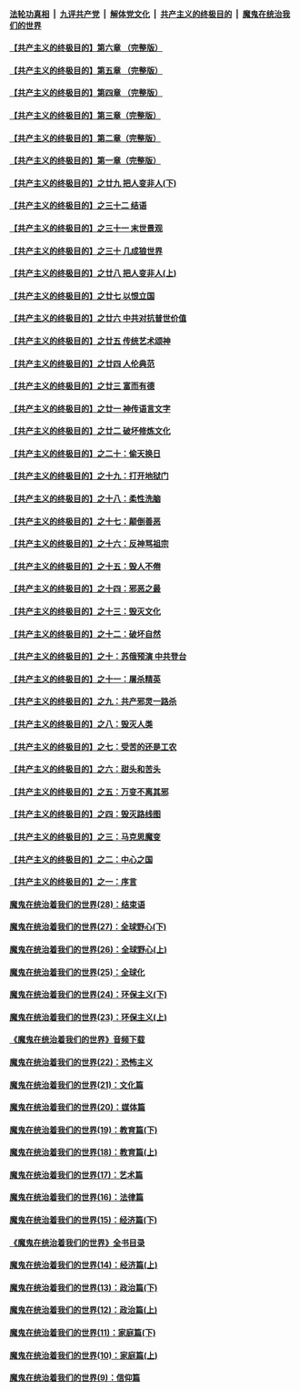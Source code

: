 ####  [法轮功真相](../../../../basic/blob/master/README.md?t=02080626) &nbsp;|&nbsp; [九评共产党](../../../../9ping.md/blob/master/README.md?t=02080626) &nbsp;|&nbsp; [解体党文化](../../../../jtdwh.md/blob/master/README.md?t=02080626)  &nbsp;|&nbsp; [共产主义的终极目的](../../../../gczydzjmd.md/blob/master/README.md?t=02080626) &nbsp;|&nbsp; [魔鬼在统治我们的世界](../../../../mgztzwmdsj.md/blob/master/README.md?t=02080626) 

#### [【共产主义的终极目的】第六章 （完整版）](../pages/nsc422/n11428913.md?t=02080626) 

#### [【共产主义的终极目的】第五章 （完整版）](../pages/nsc422/n11428912.md?t=02080626) 

#### [【共产主义的终极目的】第四章 （完整版）](../pages/nsc422/n11428907.md?t=02080626) 

#### [【共产主义的终极目的】第三章（完整版）](../pages/nsc422/n11428848.md?t=02080626) 

#### [【共产主义的终极目的】第二章（完整版）](../pages/nsc422/n11428831.md?t=02080626) 

#### [【共产主义的终极目的】第一章（完整版）](../pages/nsc422/n11417651.md?t=02080626) 

#### [【共产主义的终极目的】之廿九 把人变非人(下)](../pages/nsc422/n11344140.md?t=02080626) 

#### [【共产主义的终极目的】之三十二 结语](../pages/nsc422/n11360535.md?t=02080626) 

#### [【共产主义的终极目的】之三十一 末世景观](../pages/nsc422/n11351129.md?t=02080626) 

#### [【共产主义的终极目的】之三十 几成狼世界](../pages/nsc422/n11348280.md?t=02080626) 

#### [【共产主义的终极目的】之廿八 把人变非人(上)](../pages/nsc422/n11340492.md?t=02080626) 

#### [【共产主义的终极目的】之廿七 以恨立国](../pages/nsc422/n11336944.md?t=02080626) 

#### [【共产主义的终极目的】之廿六 中共对抗普世价值](../pages/nsc422/n11324785.md?t=02080626) 

#### [【共产主义的终极目的】之廿五 传统艺术颂神](../pages/nsc422/n11296396.md?t=02080626) 

#### [【共产主义的终极目的】之廿四 人伦典范](../pages/nsc422/n11296397.md?t=02080626) 

#### [【共产主义的终极目的】之廿三 富而有德](../pages/nsc422/n11283598.md?t=02080626) 

#### [【共产主义的终极目的】之廿一 神传语言文字](../pages/nsc422/n11263265.md?t=02080626) 

#### [【共产主义的终极目的】之廿二 破坏修炼文化](../pages/nsc422/n11245728.md?t=02080626) 

#### [【共产主义的终极目的】之二十：偷天换日](../pages/nsc422/n11238846.md?t=02080626) 

#### [【共产主义的终极目的】之十九：打开地狱门](../pages/nsc422/n11206376.md?t=02080626) 

#### [【共产主义的终极目的】之十八：柔性洗脑](../pages/nsc422/n11199994.md?t=02080626) 

#### [【共产主义的终极目的】之十七：颠倒善恶](../pages/nsc422/n11179782.md?t=02080626) 

#### [【共产主义的终极目的】之十六：反神骂祖宗](../pages/nsc422/n11166798.md?t=02080626) 

#### [【共产主义的终极目的】之十五：毁人不倦](../pages/nsc422/n11166792.md?t=02080626) 

#### [【共产主义的终极目的】之十四：邪恶之最](../pages/nsc422/n11150249.md?t=02080626) 

#### [【共产主义的终极目的】之十三：毁灭文化](../pages/nsc422/n11135227.md?t=02080626) 

#### [【共产主义的终极目的】之十二：破坏自然](../pages/nsc422/n11135214.md?t=02080626) 

#### [【共产主义的终极目的】之十：苏俄预演 中共登台](../pages/nsc422/n11118424.md?t=02080626) 

#### [【共产主义的终极目的】之十一：屠杀精英](../pages/nsc422/n11118442.md?t=02080626) 

#### [【共产主义的终极目的】之九：共产邪灵一路杀](../pages/nsc422/n11114139.md?t=02080626) 

#### [【共产主义的终极目的】之八：毁灭人类](../pages/nsc422/n11108503.md?t=02080626) 

#### [【共产主义的终极目的】之七：受苦的还是工农](../pages/nsc422/n11101809.md?t=02080626) 

#### [【共产主义的终极目的】之六：甜头和苦头](../pages/nsc422/n11096971.md?t=02080626) 

#### [【共产主义的终极目的】之五：万变不离其邪](../pages/nsc422/n11091285.md?t=02080626) 

#### [【共产主义的终极目的】之四：毁灭路线图](../pages/nsc422/n11086284.md?t=02080626) 

#### [【共产主义的终极目的】之三：马克思魔变](../pages/nsc422/n11061941.md?t=02080626) 

#### [【共产主义的终极目的】之二：中心之国](../pages/nsc422/n11047728.md?t=02080626) 

#### [【共产主义的终极目的】之一：序言](../pages/nsc422/n11086077.md?t=02080626) 

#### [魔鬼在统治着我们的世界(28)：结束语](../pages/nsc422/n10936246.md?t=02080626) 

#### [魔鬼在统治着我们的世界(27)：全球野心(下)](../pages/nsc422/n10928319.md?t=02080626) 

#### [魔鬼在统治着我们的世界(26)：全球野心(上)](../pages/nsc422/n10900318.md?t=02080626) 

#### [魔鬼在统治着我们的世界(25)：全球化](../pages/nsc422/n10788205.md?t=02080626) 

#### [魔鬼在统治着我们的世界(24)：环保主义(下)](../pages/nsc422/n10695307.md?t=02080626) 

#### [魔鬼在统治着我们的世界(23)：环保主义(上)](../pages/nsc422/n10688613.md?t=02080626) 

#### [《魔鬼在统治着我们的世界》音频下载](../pages/nsc422/n10635553.md?t=02080626) 

#### [魔鬼在统治着我们的世界(22)：恐怖主义](../pages/nsc422/n10614727.md?t=02080626) 

#### [魔鬼在统治着我们的世界(21)：文化篇](../pages/nsc422/n10597706.md?t=02080626) 

#### [魔鬼在统治着我们的世界(20)：媒体篇](../pages/nsc422/n10586579.md?t=02080626) 

#### [魔鬼在统治着我们的世界(19)：教育篇(下)](../pages/nsc422/n10564808.md?t=02080626) 

#### [魔鬼在统治着我们的世界(18)：教育篇(上)](../pages/nsc422/n10526970.md?t=02080626) 

#### [魔鬼在统治着我们的世界(17)：艺术篇](../pages/nsc422/n10499093.md?t=02080626) 

#### [魔鬼在统治着我们的世界(16)：法律篇](../pages/nsc422/n10485969.md?t=02080626) 

#### [魔鬼在统治着我们的世界(15)：经济篇(下)](../pages/nsc422/n10469975.md?t=02080626) 

#### [《魔鬼在统治着我们的世界》全书目录](../pages/nsc422/n10464261.md?t=02080626) 

#### [魔鬼在统治着我们的世界(14)：经济篇(上)](../pages/nsc422/n10457370.md?t=02080626) 

#### [魔鬼在统治着我们的世界(13)：政治篇(下)](../pages/nsc422/n10448270.md?t=02080626) 

#### [魔鬼在统治着我们的世界(12)：政治篇(上)](../pages/nsc422/n10444576.md?t=02080626) 

#### [魔鬼在统治着我们的世界(11)：家庭篇(下)](../pages/nsc422/n10440961.md?t=02080626) 

#### [魔鬼在统治着我们的世界(10)：家庭篇(上)](../pages/nsc422/n10435448.md?t=02080626) 

#### [魔鬼在统治着我们的世界(9)：信仰篇](../pages/nsc422/n10432159.md?t=02080626) 

